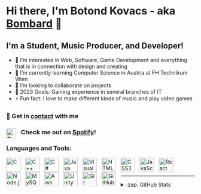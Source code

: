 # Hi there, I'm Botond Kovacs - aka [Bombard][youtube] 👋 


## I'm a Student, Music Producer, and Developer!

- 👀 I’m interested in Web, Software, Game Development and everything that is in connection with design and creating
- 🌱 I’m currently learning Computer Science in Austria at FH Technikum Wien
- 👯 I’m looking to collaborate on projects
- 🥅 2023 Goals: Gaining experience in several branches of IT 
- ⚡ Fun fact: I love to make different kinds of music and play video games

### :email: Get in [contact](mailto:bombardthecreator@gmail.com) with me

### <img align="left" alt="Spotify" width="26px" src="https://svgshare.com/i/i8p.svg" style="padding-right:10px;" /> Check me out on [Spotify][spotify]!

### Languages and Tools:
<img align="left" alt="C" width="38px" src="https://upload.wikimedia.org/wikipedia/commons/1/18/C_Programming_Language.svg" style="padding-right:10px;" />
<img align="left" alt="C++" width="38px" src="https://upload.wikimedia.org/wikipedia/commons/1/18/ISO_C%2B%2B_Logo.svg" style="padding-right:10px;" />
<img align="left" alt="C#" width="38px" src="https://cdn.worldvectorlogo.com/logos/c--4.svg" style="padding-right:10px;" />
<img align="left" alt="Java" width="38px" src="https://www.svgrepo.com/show/184143/java.svg" style="padding-right:10px;" />
<img align="left" alt="Visual Basic" width="38px" src="https://www.shareicon.net/download/2015/10/23/660731_interface.svg" style="padding-right:10px;" />
<img align="left" alt="HTML5" width="38px" src="https://cdn.jsdelivr.net/gh/devicons/devicon/icons/html5/html5-original.svg" style="padding-right:10px;" />
<img align="left" alt="CSS3" width="38px" src="https://cdn.jsdelivr.net/gh/devicons/devicon/icons/css3/css3-original.svg" style="padding-right:10px;" />
<img align="left" alt="JavaScript" width="38px" src="https://cdn.jsdelivr.net/gh/devicons/devicon/icons/javascript/javascript-original.svg" style="padding-right:10px;" />
<img align="left" alt="React" width="38px" src="https://cdn.jsdelivr.net/gh/devicons/devicon/icons/react/react-original.svg" style="padding-right:10px;" />
<img align="left" alt="Node.js" width="38px" src="https://cdn.jsdelivr.net/gh/devicons/devicon/icons/nodejs/nodejs-original.svg" style="padding-right:10px;" />
<img align="left" alt="MySQL" width="38px" src="https://cdn.jsdelivr.net/gh/devicons/devicon/icons/mysql/mysql-original.svg" style="padding-right:10px;" />
<img align="left" alt="Aws" width="38px" src="https://www.svgrepo.com/show/376356/aws.svg" style="padding-right:10px;" />
<img align="left" alt="Unity" width="38px" src="https://www.svgrepo.com/show/331626/unity.svg" style="padding-right:10px;" />
<img align="left" alt="Git" width="38px" src="https://cdn.jsdelivr.net/gh/devicons/devicon/icons/git/git-original.svg" style="padding-right:10px;" />
<img align="left" alt="GitHub" width="38px" src="https://user-images.githubusercontent.com/3369400/139447912-e0f43f33-6d9f-45f8-be46-2df5bbc91289.png" style="padding-right:10px;" />


<br />
<br />

---

<details>
  
  <summary>:zap: GitHub Stats</summary>

  <img align="left" alt="Bombard's GitHub Stats" src="https://github-readme-stats.vercel.app/api?username=Bombardofficial&show_icons=true&hide_border=false&title_color=ff652f&icon_color=FFE400&bg_color=09131B&text_color=ffffff&border_color=0c1a25" />
  <img align="left" alt="Most used languages" src="https://github-readme-stats.vercel.app/api/top-langs/?username=Bombardofficial&show_icons=true&hide_border=false&title_color=ff652f&icon_color=FFE400&bg_color=09131B&text_color=ffffff&border_color=0c1a25" />

</details>



[youtube]: https://www.youtube.com/channel/UCMbOPifGjPo5H_F8FjA96PA
[instagram]: https://instagram.com/itsbombard
[linkedin]: https://www.linkedin.com/in/botond-kov%C3%A1cs-744120228
[spotify]: https://open.spotify.com/artist/2Gr2edwl3p6zJhbTmsQLAc
